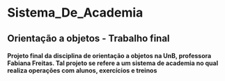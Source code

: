 # Sistema_De_Academia

## Orientação a objetos - Trabalho final
#### Projeto final da disciplina de orientação a objetos na UnB, professora Fabiana Freitas. Tal projeto se refere a um sistema de academia no qual realiza operações com alunos, exercícios e treinos



